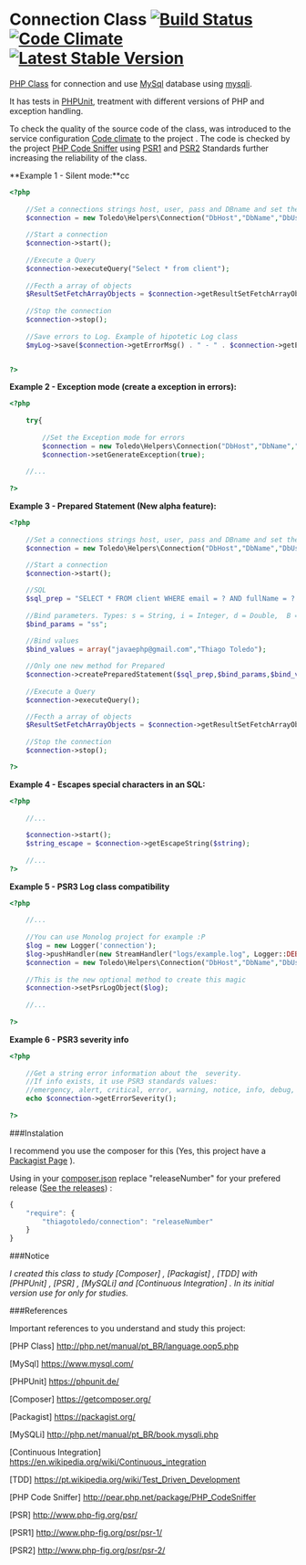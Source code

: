 # Connection Class  [![Build Status](https://travis-ci.org/ThiagoToledoPHP/Connection.svg?branch=master)](https://travis-ci.org/ThiagoToledoPHP/Connection)  [![Code Climate](https://codeclimate.com/github/ThiagoToledoPHP/Connection/badges/gpa.svg)](https://codeclimate.com/github/ThiagoToledoPHP/Connection)  [![Latest Stable Version](https://img.shields.io/packagist/v/thiagotoledo/connection.svg)](https://packagist.org/packages/thiagotoledo/connection)
[PHP Class](http://php.net/manual/pt_BR/language.oop5.php) for connection and use [MySql](https://www.mysql.com/) database using [mysqli](http://php.net/manual/pt_BR/book.mysqli.php).

It has tests in [PHPUnit](https://phpunit.de/), treatment with different versions of PHP and exception handling.

To check the quality of the source code of the class, was introduced to the service configuration [Code climate]( https://codeclimate.com ) to the project .
The code is checked by the project [PHP Code Sniffer](http://pear.php.net/package/PHP_CodeSniffer) using [PSR1](http://www.php-fig.org/psr/psr-1/) and [PSR2](http://www.php-fig.org/psr/psr-2/) Standards further increasing the reliability of the class.


**Example 1 - Silent mode:**cc
    
``` php
<?php
        
    //Set a connections strings host, user, pass and DBname and set the Silent mode for errors
    $connection = new Toledo\Helpers\Connection("DbHost","DbName","DbUser","DbPass");
    
    //Start a connection
    $connection->start();
    
    //Execute a Query
    $connection->executeQuery("Select * from client");
    
    //Fecth a array of objects
    $ResultSetFetchArrayObjects = $connection->getResultSetFetchArrayObjects();
    
    //Stop the connection
    $connection->stop();
    
    //Save errors to Log. Example of hipotetic Log class
    $myLog->save($connection->getErrorMsg() . " - " . $connection->getErrorCode());


?>
```

**Example 2 - Exception mode (create a exception in errors):**

``` php
<?php            
    
    try{
    
        //Set the Exception mode for errors
        $connection = new Toledo\Helpers\Connection("DbHost","DbName","DbUser","DbPass");
        $connection->setGenerateException(true);
                        
    //...
    
?>
```

**Example 3 - Prepared Statement (New alpha feature):**


``` php
<?php
    
    //Set a connections strings host, user, pass and DBname and set the Silent mode for errors
    $connection = new Toledo\Helpers\Connection("DbHost","DbName","DbUser","DbPass");
        
    //Start a connection
    $connection->start();

    //SQL
    $sql_prep = "SELECT * FROM client WHERE email = ? AND fullName = ? ";
    
    //Bind parameters. Types: s = String, i = Integer, d = Double,  B = Blob
    $bind_params = "ss";
     
    //Bind values
    $bind_values = array("javaephp@gmail.com","Thiago Toledo"); 

    //Only one new method for Prepared
    $connection->createPreparedStatement($sql_prep,$bind_params,$bind_values);
    
    //Execute a Query
    $connection->executeQuery();

    //Fecth a array of objects
    $ResultSetFetchArrayObjects = $connection->getResultSetFetchArrayObjects();
    
    //Stop the connection
    $connection->stop();

?>
```   

**Example 4 - Escapes special characters in an SQL:**    

``` php
<?php
    
    //...
    
    $connection->start();
    $string_escape = $connection->getEscapeString($string);
    
    //...
?>
```

**Example 5 - PSR3 Log class compatibility**

``` php
<?php
    
    //...
    
    //You can use Monolog project for example :P
    $log = new Logger('connection');
    $log->pushHandler(new StreamHandler("logs/example.log", Logger::DEBUG));
    $connection = new Toledo\Helpers\Connection("DbHost","DbName","DbUser","DbPass");
    
    //This is the new optional method to create this magic
    $connection->setPsrLogObject($log);
    
    //...
    
?>
```

**Example 6 - PSR3 severity info**

``` php
<?php
    
    //Get a string error information about the  severity. 
    //If info exists, it use PSR3 standards values:
    //emergency, alert, critical, error, warning, notice, info, debug, log
    echo $connection->getErrorSeverity();
    
?>
```
    
    
###Instalation

I recommend you use the composer for this (Yes, this project have a [Packagist Page](https://packagist.org/packages/thiagotoledo/connection) ).

Using in your [composer.json](https://getcomposer.org/doc/01-basic-usage.md#composer-json-project-setup) replace "releaseNumber" for your prefered release ([See the releases](https://github.com/ThiagoToledoPHP/Connection/releases)) :


``` javascript
{
    "require": {
        "thiagotoledo/connection": "releaseNumber"
    }
}
```
    
###Notice
  
_I created this class to study [Composer] , [Packagist] , [TDD] with [PHPUnit] , [PSR] , [MySQLi] and [Continuous Integration] .
        In its initial version use for only for studies._
      
###References

Important references to you understand and study this project:
        
[PHP Class] <http://php.net/manual/pt_BR/language.oop5.php>

[MySql] <https://www.mysql.com/>
        
[PHPUnit] <https://phpunit.de/>

[Composer] <https://getcomposer.org/>

[Packagist] <https://packagist.org/>

[MySQLi] <http://php.net/manual/pt_BR/book.mysqli.php>

[Continuous Integration] <https://en.wikipedia.org/wiki/Continuous_integration>

[TDD] <https://pt.wikipedia.org/wiki/Test_Driven_Development>

[PHP Code Sniffer] <http://pear.php.net/package/PHP_CodeSniffer>

[PSR] <http://www.php-fig.org/psr/>

[PSR1] <http://www.php-fig.org/psr/psr-1/>

[PSR2] <http://www.php-fig.org/psr/psr-2/>
